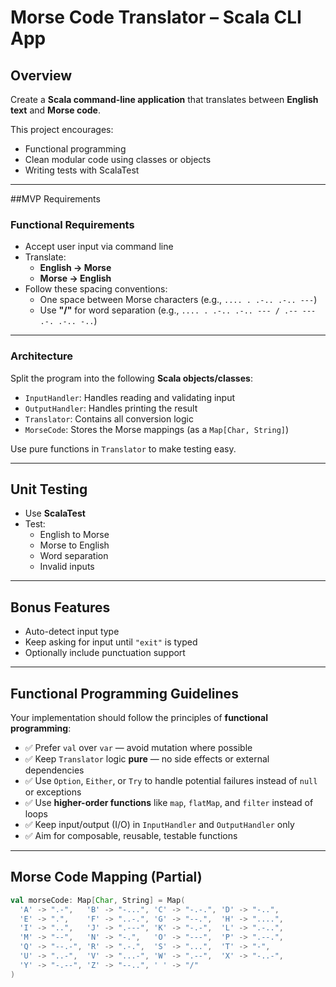 # Morse Code Translator – Scala CLI App

## Overview

Create a **Scala command-line application** that translates between **English text** and **Morse code**.

This project encourages:
- Functional programming
- Clean modular code using classes or objects
- Writing tests with ScalaTest

---

##MVP Requirements

### Functional Requirements

- Accept user input via command line
- Translate:
    - **English → Morse**
    - **Morse → English**
- Follow these spacing conventions:
    - One space between Morse characters (e.g., `.... . .-.. .-.. ---`)
    - Use **"/"** for word separation (e.g., `.... . .-.. .-.. --- / .-- --- .-. .-.. -..`)

---

### Architecture

Split the program into the following **Scala objects/classes**:

- `InputHandler`: Handles reading and validating input
- `OutputHandler`: Handles printing the result
- `Translator`: Contains all conversion logic
- `MorseCode`: Stores the Morse mappings (as a `Map[Char, String]`)

Use pure functions in `Translator` to make testing easy.

---

## Unit Testing

- Use **ScalaTest**
- Test:
    - English to Morse
    - Morse to English
    - Word separation
    - Invalid inputs

---

##  Bonus Features

- Auto-detect input type
- Keep asking for input until `"exit"` is typed
- Optionally include punctuation support

---

## Functional Programming Guidelines

Your implementation should follow the principles of **functional programming**:

- ✅ Prefer `val` over `var` — avoid mutation where possible
- ✅ Keep `Translator` logic **pure** — no side effects or external dependencies
- ✅ Use `Option`, `Either`, or `Try` to handle potential failures instead of `null` or exceptions
- ✅ Use **higher-order functions** like `map`, `flatMap`, and `filter` instead of loops
- ✅ Keep input/output (I/O) in `InputHandler` and `OutputHandler` only
- ✅ Aim for composable, reusable, testable functions

---

## Morse Code Mapping (Partial)

```scala
val morseCode: Map[Char, String] = Map(
  'A' -> ".-",   'B' -> "-...", 'C' -> "-.-.", 'D' -> "-..",
  'E' -> ".",    'F' -> "..-.", 'G' -> "--.",  'H' -> "....",
  'I' -> "..",   'J' -> ".---", 'K' -> "-.-",  'L' -> ".-..",
  'M' -> "--",   'N' -> "-.",   'O' -> "---",  'P' -> ".--.",
  'Q' -> "--.-", 'R' -> ".-.",  'S' -> "...",  'T' -> "-",
  'U' -> "..-",  'V' -> "...-", 'W' -> ".--",  'X' -> "-..-",
  'Y' -> "-.--", 'Z' -> "--..", ' ' -> "/"
)